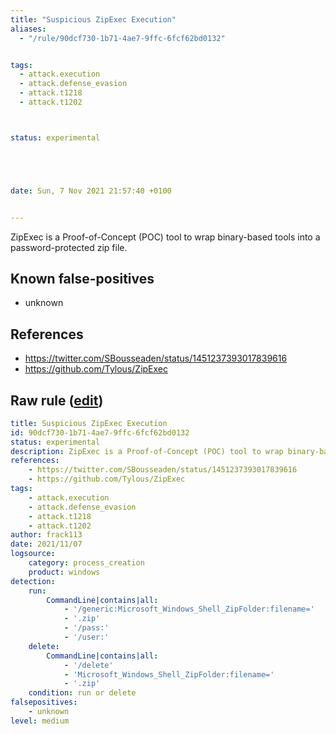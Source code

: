 ```yaml
---
title: "Suspicious ZipExec Execution"
aliases:
  - "/rule/90dcf730-1b71-4ae7-9ffc-6fcf62bd0132"


tags:
  - attack.execution
  - attack.defense_evasion
  - attack.t1218
  - attack.t1202



status: experimental





date: Sun, 7 Nov 2021 21:57:40 +0100


---
```


ZipExec is a Proof-of-Concept (POC) tool to wrap binary-based tools into a password-protected zip file.

<!--more-->


## Known false-positives

* unknown



## References

* https://twitter.com/SBousseaden/status/1451237393017839616
* https://github.com/Tylous/ZipExec


## Raw rule ([edit](https://github.com/SigmaHQ/sigma/edit/master/rules/windows/process_creation/proc_creation_win_susp_zipexec.yml))
```yaml
title: Suspicious ZipExec Execution
id: 90dcf730-1b71-4ae7-9ffc-6fcf62bd0132
status: experimental
description: ZipExec is a Proof-of-Concept (POC) tool to wrap binary-based tools into a password-protected zip file.
references:
    - https://twitter.com/SBousseaden/status/1451237393017839616
    - https://github.com/Tylous/ZipExec
tags:
    - attack.execution
    - attack.defense_evasion
    - attack.t1218
    - attack.t1202
author: frack113
date: 2021/11/07
logsource:
    category: process_creation
    product: windows
detection:
    run:
        CommandLine|contains|all:
            - '/generic:Microsoft_Windows_Shell_ZipFolder:filename='
            - '.zip'
            - '/pass:'
            - '/user:'
    delete:
        CommandLine|contains|all:
            - '/delete'
            - 'Microsoft_Windows_Shell_ZipFolder:filename='
            - '.zip'
    condition: run or delete
falsepositives:
    - unknown
level: medium

```
